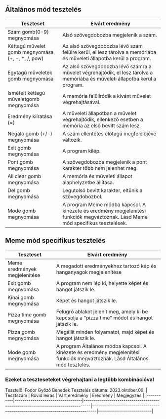 ## Általános mód tesztelés
 | Teszteset               | Elvárt eredmény                                                                                                     | 
 |-------------------------|---------------------------------------------------------------------------------------------------------------------| 
 | Szám gomb(0-9) megnyomása | Alsó szövegdobozba megjelenik a szám. |
 | Kéttagú művelet gomb megnyomása (+, -, *, /, pow) | Az alsó szövegdobozba lévő szám felülre kerül, el lesz tárolva a memóriába és műveleti állapotba kerül a program. | 
 | Egytagú műveletek gomb megnyomása | Az alsó szövegdobozba lévő számra a művelet végrehajtódik, el lesz tárolva a memóriába és műveleti állapotba kerül a program. | 
 | Ismételt kéttagú műveletgomb megnyomása | A memória felülíródik a kívánt művelet végrehajtásával. | 
 | Eredmény kiíratása (=)| A műveleti állapotban a művelet végrehajtódik, ellenkező esetben  a memória az első bevitt szám lesz. |
 | Negáló gomb (+/-) megnyomása | A szám ellentétes előtagú megfelelőjévé változik. |
 | Exit gomb megnyomása | A program kilép. |
 | Pont gomb megnyomása | A szövegdobozba megjelenik a pont karakter több nem jelenhet meg. |
 | All clear gomb megnyomása | A memória és műveleti állapot alaphelyzetbe állítása. |
 | Del gomb megnyomása | Legutolsó bevitt karakter, eltűnik a szövegdobozbol. | 
 | Mode gomb megnyomása | A program Meme módba kapcsol. A kinézete és eredmény megjelenítési funkciók megváztoznak. Lásd Meme mód specifikus tesztelések. |

 ## Meme mód specifikus tesztelés
 | Teszteset               | Elvárt eredmény                                                                                                     | 
 |-------------------------|---------------------------------------------------------------------------------------------------------------------| 
 | Meme eredmények megjelenítése | A megadott eredményekhez tartozó kép és hanganyagok megjelenítése |
 | Exit gomb megnyomása | A program nem lép ki, helyette képet és hangot játszik le. |
 | Kínai gomb megnyomása | Képet és hangot játszik le. | 
 | Pizza time gomb megnyomása | Felugró ablakot jelenít meg, amely ki be kapcsolja a "pizza time" módot és hangot játszik le. | 
 | Pizza gomb megnyomása | Megállít minden folyamatot, majd képet és hangot játszik le. |
 | Mode gomb megnyomása | A program Általános módba kapcsol. A kinézete és eredmény megjelenítési funkciók megváztoznak. Lásd Általános mód tesztelés. |

 ### Ezeket a teszteseteket végrehajtani a legtöbb kombinációval

Tesztelő: Fodor Győző Benedek
Tesztelés dátuma: 2023.október.09.
| Tesztszám | Rövid leírás                     | Várt eredmény                                                                   | Eredmény                                                                       | Megjegyzés                |
|-----------|----------------------------------|---------------------------------------------------------------------------------|--------------------------------------------------------------------------------|---------------------------|
